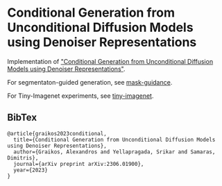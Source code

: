 # Conditional Generation from Unconditional Diffusion Models using Denoiser Representations
Implementation of ["Conditional Generation from Unconditional Diffusion Models using Denoiser Representations"](https://arxiv.org/abs/2306.01900).

For segmentaton-guided generation, see [mask-guidance](./mask-guidance/).

For Tiny-Imagenet experiments, see [tiny-imagenet](./tiny-imagenet).


## BibTex
```
@article{graikos2023conditional,
  title={Conditional Generation from Unconditional Diffusion Models using Denoiser Representations},
  author={Graikos, Alexandros and Yellapragada, Srikar and Samaras, Dimitris},
  journal={arXiv preprint arXiv:2306.01900},
  year={2023}
}
```
